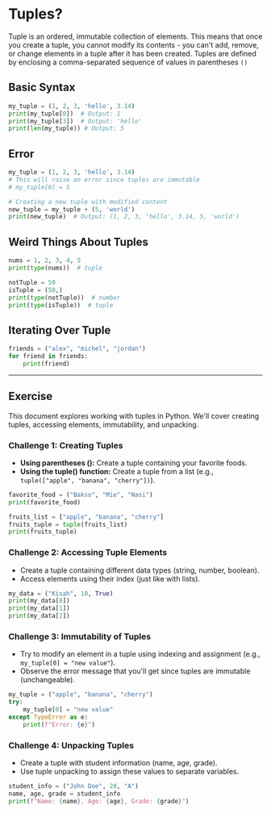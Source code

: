# Tuples?

Tuple is an ordered, immutable collection of elements. This means that once you create a tuple, you cannot modify its contents - you can't add, remove, or change elements in a tuple after it has been created. Tuples are defined by enclosing a comma-separated sequence of values in parentheses `()`

## Basic Syntax

```py
my_tuple = (1, 2, 3, 'hello', 3.14)
print(my_tuple[0])  # Output: 1
print(my_tuple[3])  # Output: 'hello'
print(len(my_tuple)) # Output: 5
```

## Error

```py
my_tuple = (1, 2, 3, 'hello', 3.14)
# This will raise an error since tuples are immutable
# my_tuple[0] = 5

# Creating a new tuple with modified content
new_tuple = my_tuple + (5, 'world')
print(new_tuple)  # Output: (1, 2, 3, 'hello', 3.14, 5, 'world')
```

## Weird Things About Tuples

```py
nums = 1, 2, 3, 4, 5
print(type(nums))  # tuple

notTuple = 50
isTuple = (50,)
print(type(notTuple))  # number
print(type(isTuple))  # tuple
```

## Iterating Over Tuple

```py
friends = ("alex", "michel", "jordan")
for friend in friends:
    print(friend)
```

---

## Exercise

This document explores working with tuples in Python. We'll cover creating tuples, accessing elements, immutability, and unpacking.

### Challenge 1: Creating Tuples

- **Using parentheses ():** Create a tuple containing your favorite foods.
- **Using the tuple() function:** Create a tuple from a list (e.g., `tuple(["apple", "banana", "cherry"])`).

```py
favorite_food = ("Bakso", "Mie", "Nasi")
print(favorite_food)

fruits_list = ["apple", "banana", "cherry"]
fruits_tuple = tuple(fruits_list)
print(fruits_tuple)
```

### Challenge 2: Accessing Tuple Elements

- Create a tuple containing different data types (string, number, boolean).
- Access elements using their index (just like with lists).

```py
my_data = ("Kisah", 10, True)
print(my_data[0])
print(my_data[1])
print(my_data[2])
```

### Challenge 3: Immutability of Tuples

- Try to modify an element in a tuple using indexing and assignment (e.g., `my_tuple[0] = "new value"`).
- Observe the error message that you'll get since tuples are immutable (unchangeable).

```py
my_tuple = ("apple", "banana", "cherry")
try:
    my_tuple[0] = "new value"
except TypeError as e:
    print(f"Error: {e}")
```

### Challenge 4: Unpacking Tuples

- Create a tuple with student information (name, age, grade).
- Use tuple unpacking to assign these values to separate variables.

```py
student_info = ("John Doe", 20, "A")
name, age, grade = student_info
print(f"Name: {name}, Age: {age}, Grade: {grade}")
```
